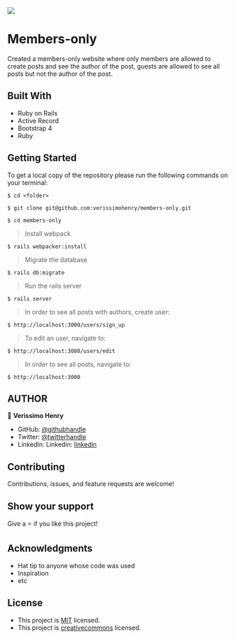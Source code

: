 ![](https://img.shields.io/badge/Microverse-blueviolet)

# Members-only

Created a members-only website where only members are allowed to create posts and see the author of the post, guests are allowed to see all posts but not the author of the post.

## Built With

- Ruby on Rails
- Active Record
- Bootstrap 4
- Ruby

## Getting Started

To get a local copy of the repository please run the following commands on your terminal:

```
$ cd <folder>
```

```
$ git clone git@github.com:verissimohenry/members-only.git
```

```
$ cd members-only
```
> Install webpack
```
$ rails webpacker:install 
```

> Migrate the database

```
$ rails db:migrate
```

> Run the rails server

```
$ rails server
```

> In order to see all posts with authors, create user:

```
$ http://localhost:3000/users/sign_up
```

> To edit an user, navigate to:

```
$ http://localhost:3000/users/edit
```

> In order to see all posts, navigate to:

```
$ http://localhost:3000
```

## AUTHOR

👤 **Verissimo Henry**

- GitHub: [@githubhandle](https://github.com/verissimohenry)
- Twitter: [@twitterhandle](https://twitter.com/verissimohenry)
- LinkedIn: Linkedin: [linkedin](https://www.linkedin.com/in/henry-verissimo-618906167/)


## Contributing

Contributions, issues, and feature requests are welcome!


## Show your support

Give a ⭐️ if you like this project!

## Acknowledgments

- Hat tip to anyone whose code was used
- Inspiration
- etc

## License

- This project is [MIT](https://opensource.org/licenses/MIT) licensed.
- This project is [creativecommons](https://creativecommons.org/licenses/by-nc/4.0/) licensed.
